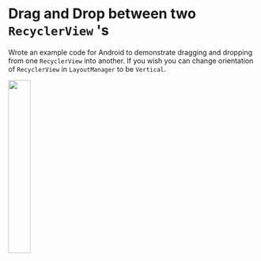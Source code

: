 # Drag and Drop between two `RecyclerView` 's

Wrote an example code for Android to demonstrate dragging and dropping from one `RecyclerView` into another.
If you wish you can change orientation of `RecyclerView` in `LayoutManager` to be `Vertical`.

<img src="https://github.com/jkozh/DragDropTwoRecyclerViews/blob/master/art/screen.gif" width="30%"/>
